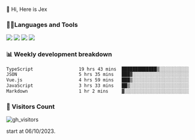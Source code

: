  👋 Hi, Here is Jex

 

### 🧑‍💻Languages and Tools

<code><a href="https://react.dev"><img src="https://api.iconify.design/logos:react.svg" /></a></code>
<code><a href="https://github.com/vuejs/core"><img src="https://api.iconify.design/logos:vue.svg" /></a></code> 
<code><a href="https://github.com/microsoft/TypeScript"><img src="https://api.iconify.design/logos:typescript-icon.svg" /></a></code>
<code><a href="https://threejs.org/"><img src="https://api.iconify.design/logos:threejs.svg" /></a></code>

### 📊 Weekly development breakdown

<!--START_SECTION:waka-->

```txt
TypeScript                 19 hrs 43 mins  █████████████▒░░░░░░░░░░░   53.84 %
JSON                       5 hrs 35 mins   ███▓░░░░░░░░░░░░░░░░░░░░░   15.25 %
Vue.js                     4 hrs 59 mins   ███▒░░░░░░░░░░░░░░░░░░░░░   13.63 %
JavaScript                 3 hrs 33 mins   ██▒░░░░░░░░░░░░░░░░░░░░░░   09.73 %
Markdown                   1 hr 2 mins     ▓░░░░░░░░░░░░░░░░░░░░░░░░   02.85 %
```

<!--END_SECTION:waka-->


### 👀 Visitors Count

![gh_visitors](https://profile-counter.glitch.me/jexlau/count.svg)

start at 06/10/2023.
